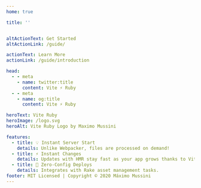 ```yaml
---
home: true

title: ''


altActionText: Get Started
altActionLink: /guide/

actionText: Learn More
actionLink: /guide/introduction

head:
  - - meta
    - name: twitter:title
      content: Vite ⚡ Ruby
  - - meta
    - name: og:title
      content: Vite ⚡ Ruby

heroText: Vite Ruby
heroImage: /logo.svg
heroAlt: Vite Ruby Logo by Maximo Mussini

features:
  - title: 💡 Instant Server Start
    details: Unlike Webpacker, files are processed on demand!
  - title: ⚡️ Instant Changes
    details: Updates with HMR stay fast as your app grows thanks to Vite.
  - title: 🚀 Zero-Config Deploys
    details: Integrates with Rake asset management tasks.
footer: MIT Licensed | Copyright © 2020 Máximo Mussini
---
```

